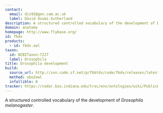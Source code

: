 ```yaml
---
contact: 
  email: djs93@gen.cam.ac.uk
  label: David Osumi-Sutherland
description: A structured controlled vocabulary of the development of Drosophila melanogaster
domain: anatomy
homepage: http://www.flybase.org/
id: fbdv
products: 
  - id: fbdv.owl
taxon: 
  id: NCBITaxon:7227
  label: Drosophila
title: Drosophila development
build:
  source_url: http://svn.code.sf.net/p/fbbtdv/code/fbdv/releases/latest/fbdv.obo
  method: obo2owl
  infallible: 0
tracker: https://cedar.bio.indiana.edu/trac/env/ontologies/wiki/PublicWikiStart
---
```


A structured controlled vocabulary of the development of <i>Drosophila melanogaster</i>.
